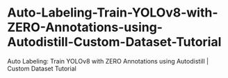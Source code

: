# Auto-Labeling-Train-YOLOv8-with-ZERO-Annotations-using-Autodistill-Custom-Dataset-Tutorial
Auto Labeling: Train YOLOv8 with ZERO Annotations using Autodistill | Custom Dataset Tutorial
